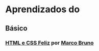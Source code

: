 # Aprendizados do 

## Básico

### [HTML e CSS Feliz](https://www.youtube.com/watch?v=CZPa3-1BKnY&list=PLirko8T4cEmzrH3jIJi7R7ufeqcpXYaLa) por [Marco Bruno](http://twitter.com/marcobrunodev)
  